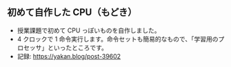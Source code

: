 ## 初めて自作した CPU（もどき）

- 授業課題で初めて CPU っぽいものを自作しました。
- 4 クロックで 1 命令実行します。命令セットも簡易的なもので、「学習用のプロセッサ」といったところです。
- 記録: https://yakan.blog/post-39602
